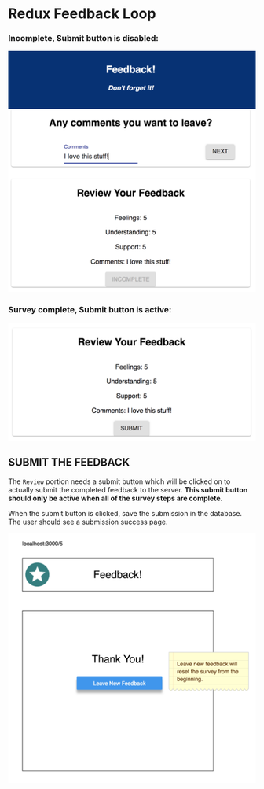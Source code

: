 # Redux Feedback Loop

### Incomplete, Submit button is disabled:

![comments](wireframes/comments.png)

### Survey complete, Submit button is active:

![comments](wireframes/review.png)

## SUBMIT THE FEEDBACK

The `Review` portion needs a submit button which will be clicked on to actually submit the completed feedback to the server. **This submit button should only be active when all of the survey steps are complete.**

When the submit button is clicked, save the submission in the database. The user should see a submission success page.

![understanding](wireframes/page-five.png)


